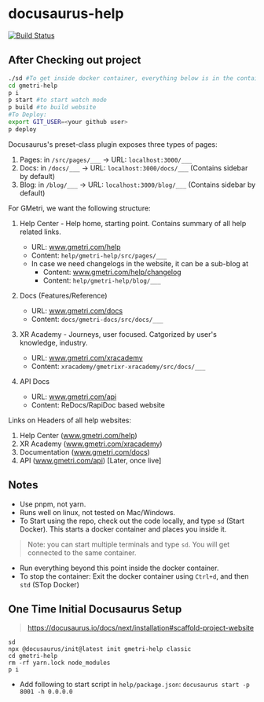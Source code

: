 # docusaurus-help

[![Build Status](https://drone-xr.gmetri.io/api/badges/gmetrixr/docs/status.svg)](https://drone-xr.gmetri.io/gmetrixr/docs)

## After Checking out project

```bash
./sd #To get inside docker container, everything below is in the container
cd gmetri-help
p i
p start #to start watch mode
p build #to build website
#To Deploy:
export GIT_USER=<your github user>
p deploy
```

Docusaurus's preset-class plugin exposes three types of pages:

1. Pages: in `/src/pages/___` -> URL: `localhost:3000/___`
2. Docs: in `/docs/___` -> URL: `localhost:3000/docs/___` (Contains sidebar by default)
3. Blog: in `/blog/___` -> URL: `localhost:3000/blog/___` (Contains sidebar by default)

For GMetri, we want the following structure:

1. Help Center - Help home, starting point. Contains summary of all help related links.
   * URL: www.gmetri.com/help
   * Content: `help/gmetri-help/src/pages/___`
   * In case we need changelogs in the website, it can be a sub-blog at
      * Content: www.gmetri.com/help/changelog
      * Content: `help/gmetri-help/blog/___`

2. Docs (Features/Reference)
   * URL: www.gmetri.com/docs
   * Content: `docs/gmetri-docs/src/docs/___`

3. XR Academy - Journeys, user focused. Catgorized by user's knowledge, industry.
   * URL: www.gmetri.com/xracademy
   * Content: `xracademy/gmetrixr-xracademy/src/docs/___`

4. API Docs
   * URL: www.gmetri.com/api
   * Content: ReDocs/RapiDoc based website

Links on Headers of all help websites: 

1. Help Center (www.gmetri.com/help)
2. XR Academy (www.gmetri.com/xracademy)
3. Documentation (www.gmetri.com/docs)
4. API (www.gmetri.com/api) [Later, once live]

## Notes

* Use pnpm, not yarn.
* Runs well on linux, not tested on Mac/Windows.
* To Start using the repo, check out the code locally, and type `sd` (Start Docker). This starts a docker container and places you inside it.
> Note: you can start multiple terminals and type `sd`. You will get connected to the same container.
* Run everything beyond this point inside the docker container.
* To stop the container: Exit the docker container using `Ctrl+d`, and then `std` (STop Docker)

## One Time Initial Docusaurus Setup

> https://docusaurus.io/docs/next/installation#scaffold-project-website

```
sd
npx @docusaurus/init@latest init gmetri-help classic
cd gmetri-help
rm -rf yarn.lock node_modules
p i
```

* Add following to start script in `help/package.json`: `docusaurus start -p 8001 -h 0.0.0.0`
